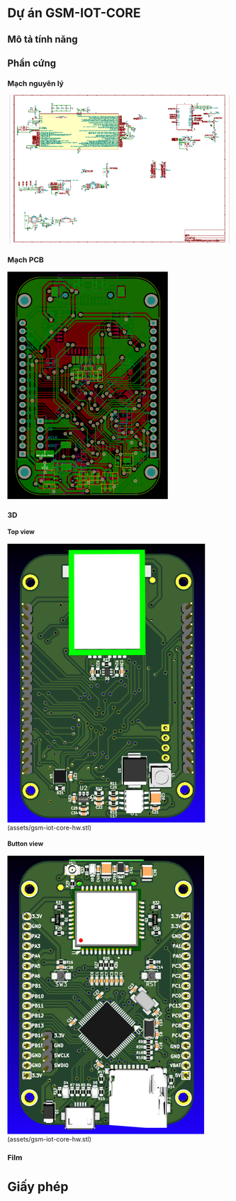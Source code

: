 ﻿# Dự án GSM-IOT-CORE

## Mô tả tính năng

## Phần cứng

### Mạch nguyên lý

[![GSM IOT CORE HW Schematic](assets/gsm-iot-core-hw-sch.png)](assets/gsm-iot-core-hw-sch.svg)

### Mạch PCB

[![GSM IOT CORE HW PCB](assets/gsm-iot-core-hw-pcb.png)](assets/gsm-iot-core-hw-pcb.svg)

### 3D
#### Top view
![GSM IOT CORE HW 3D TOP PCB](assets/gsm-iot-core-hw-top-3d.png)(assets/gsm-iot-core-hw.stl)

#### Button view
![GSM IOT CORE HW 3D TOP PCB](assets/gsm-iot-core-hw-button-3d.png)(assets/gsm-iot-core-hw.stl)

### Film

# Giấy phép
